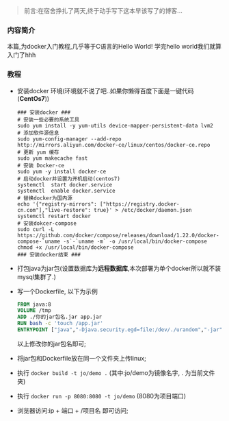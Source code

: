 > 前言:在宿舍挣扎了两天,终于动手写下这本早该写了的博客...

### 内容简介

本篇,为docker入门教程,几乎等于C语言的Hello World! 学完hello world我们就算入门了hhh

### 教程

- 安装docker 环境(环境就不说了吧..如果你懒得百度下面是一键代码(**CentOs7**))

  ```shell
  ### 安装docker ###
  # 安装一些必要的系统工具
  sudo yum install -y yum-utils device-mapper-persistent-data lvm2
  # 添加软件源信息
  sudo yum-config-manager --add-repo http://mirrors.aliyun.com/docker-ce/linux/centos/docker-ce.repo
  # 更新 yum 缓存
  sudo yum makecache fast
  # 安装 Docker-ce
  sudo yum -y install docker-ce
  # 启动docker并设置为开机启动(centos7)
  systemctl  start docker.service
  systemctl  enable docker.service
  # 替换docker为国内源
  echo '{"registry-mirrors": ["https://registry.docker-cn.com"],"live-restore": true}' > /etc/docker/daemon.json
  systemctl restart docker
  # 安装dokcer-compose
  sudo curl -L https://github.com/docker/compose/releases/download/1.22.0/docker-compose-`uname -s`-`uname -m` -o /usr/local/bin/docker-compose
  chmod +x /usr/local/bin/docker-compose
  ### 安装docker结束 ###
  ```

  

- 打包java为jar包(设置数据库为**远程数据库**,本次部署为单个docker所以就不装mysql集群了.)

- 写一个Dockerfile, 以下为示例

  ```dockerfile
  FROM java:8
  VOLUME /tmp
  ADD ./你的jar包名.jar app.jar
  RUN bash -c 'touch /app.jar'
  ENTRYPOINT ["java","-Djava.security.egd=file:/dev/./urandom","-jar","/app.jar"]
  ```

  以上修改你的jar包名即可;

- 将jar包和Dockerfile放在同一个文件夹上传linux;
- 执行 ```docker build -t jo/demo .```  (其中:jo/demo为镜像名字, . 为当前文件夹)
- 执行 ```docker run -p 8080:8080 -t jo/demo``` (8080为项目端口)
- 浏览器访问:ip + 端口 + /项目名 即可访问;

